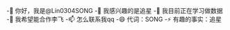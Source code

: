 -👋 你好，我是@Lin0304SONG
-👀 我感兴趣的是追星
-🌱 我目前正在学习做数据
-💞️ 我希望能合作李飞
-📫 怎么联系我qq
-😄 代词：SONG
-⚡ 有趣的事实：追星

<!---
Lin0304SONG/Lin0304SONG是a ✨ special ✨ 存储库，因为它的“README.md”(此文件)出现在GitHub配置文件中。
您可以单击“预览”链接查看所做的更改。
--->
